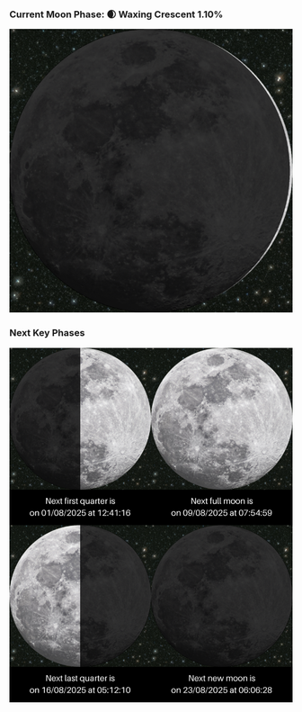 ### Current Moon Phase: 🌒 Waxing Crescent 1.10%
![Moon Phase](moonphase.png)
### Next Key Phases
![Gallery](gallery.png)